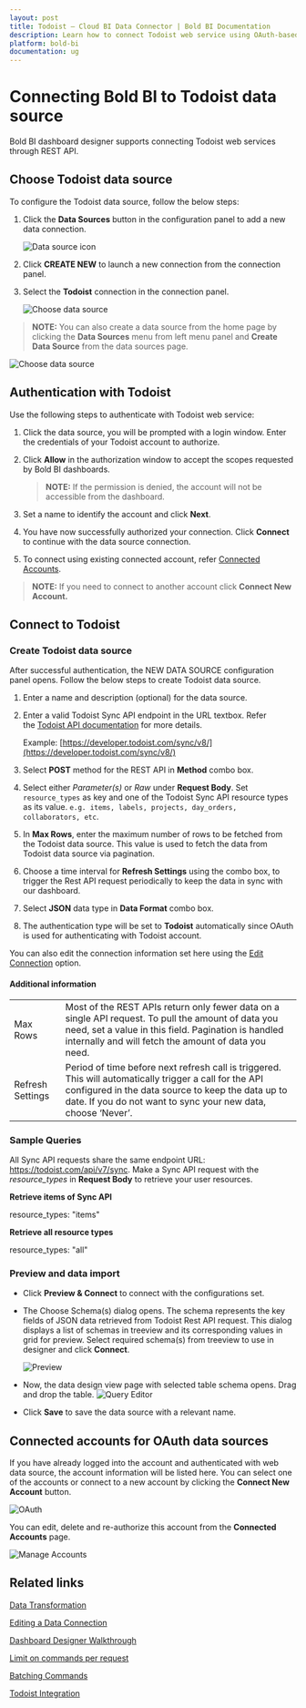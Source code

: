 ```yaml
---
layout: post
title: Todoist – Cloud BI Data Connector | Bold BI Documentation
description: Learn how to connect Todoist web service using OAuth-based authentication through REST API endpoint with Bold BI Cloud.
platform: bold-bi
documentation: ug
---
```


# Connecting Bold BI to Todoist data source
Bold BI dashboard designer supports connecting Todoist web services through REST API. 

## Choose Todoist data source
To configure the Todoist data source, follow the below steps:
1. Click the **Data Sources** button in the configuration panel to add a new data connection.

   ![Data source icon](/static/assets/cloud/working-with-datasource/data-connectors/images/common/DataSourcesIcon.png)

2. Click **CREATE NEW** to launch a new connection from the connection panel.
3. Select the **Todoist** connection in the connection panel.

   ![Choose data source](/static/assets/cloud/working-with-datasource/data-connectors/images/Todoist/ChooseDS.png)

> **NOTE:**  You can also create a data source from the home page by clicking the **Data Sources** menu from left menu panel and **Create Data Source** from the data sources page.

   ![Choose data source](/static/assets/cloud/working-with-datasource/data-connectors/images/Todoist/ChooseDS_Server.png)

## Authentication with Todoist
Use the following steps to authenticate with Todoist web service:

1. Click the data source, you will be prompted with a login window. Enter the credentials of your Todoist account to authorize.
2. Click **Allow** in the authorization window to accept the scopes requested by Bold BI dashboards.

   > **NOTE:**  If the permission is denied, the account will not be accessible from the dashboard.

3. Set a name to identify the account and click **Next**. 
4. You have now successfully authorized your connection. Click **Connect** to continue with the data source connection.
5. To connect using existing connected account, refer [Connected Accounts](/cloud-bi/working-with-data-source/data-connectors/todoist/#connected-accounts-for-oauth-data-sources).

> **NOTE:**  If you need to connect to another account click **Connect New Account.**


## Connect to Todoist
### Create Todoist data source
After successful authentication, the NEW DATA SOURCE configuration panel opens. Follow the below steps to create Todoist data source.
1. Enter a name and description (optional) for the data source.
2. Enter a valid Todoist Sync API endpoint in the URL textbox. Refer the [Todoist API documentation](https://doist.github.io/todoist-api/sync/v7/) for more details.

    Example: [https://developer.todoist.com/sync/v8/](https://developer.todoist.com/sync/v8/)  

3. Select **POST** method for the REST API in **Method** combo box.
4. Select either *Parameter(s)* or *Raw* under **Request Body**. Set `resource_types` as key and one of the Todoist Sync API resource types as its value. `e.g. items, labels, projects, day_orders, collaborators, etc`.   
5. In **Max Rows**, enter the maximum number of rows to be fetched from the Todoist data source. This value is used to fetch the data from Todoist data source via pagination.
6. Choose a time interval for **Refresh Settings** using the combo box, to trigger the Rest API request periodically to keep the data in sync with our dashboard.  
7. Select **JSON** data type in **Data Format** combo box.
8. The authentication type will be set to **Todoist** automatically since OAuth is used for authenticating with Todoist account.

You can also edit the connection information set here using the [Edit Connection](/cloud-bi/working-with-data-source/editing-a-data-connection/) option.

#### Additional information
<table width="600">
<tr>
<td>
Max Rows
</td>
<td>
Most of the REST APIs return only fewer data on a single API request. To pull the amount of data you need, set a value in this field.  
Pagination is handled internally and will fetch the amount of data you need.
</td>
</tr>
<tr>
<td>
Refresh Settings
</td>
<td>
Period of time before next refresh call is triggered. This will automatically trigger a call for the API configured in the data source to keep the data up to date. If you do not want to sync your new data, choose ‘Never’.
</td>
</tr>
</table>

### Sample Queries
All Sync API requests share the same endpoint URL: https://todoist.com/api/v7/sync. Make a Sync API request with the *resource_types* in **Request Body** to retrieve your user resources.

**Retrieve items of Sync API**

resource_types: "items"

**Retrieve all resource types**

resource_types: "all"

### Preview and data import
* Click **Preview & Connect** to connect with the configurations set.
* The Choose Schema(s) dialog opens. The schema represents the key fields of JSON data retrieved from Todoist Rest API request. This dialog displays a list of schemas in treeview and its corresponding values in grid for preview. Select required schema(s) from treeview to use in designer and click **Connect**.

   ![Preview](/static/assets/cloud/working-with-datasource/data-connectors/images/common/Preview.png)

* Now, the data design view page with selected table schema opens. Drag and drop the table.
   ![Query Editor](/static/assets/cloud/working-with-datasource/data-connectors/images/common/QueryEditor.png)

* Click **Save** to save the data source with a relevant name.

## Connected accounts for OAuth data sources
If you have already logged into the account and authenticated with web data source, the account information will be listed here. You can select one of the accounts or connect to a new account by clicking the **Connect New Account** button.

   ![OAuth](/static/assets/cloud/working-with-datasource/data-connectors/images/Todoist/OAuthDS.png)

You can edit, delete and re-authorize this account from the **Connected Accounts** page.

   ![Manage Accounts](/static/assets/cloud/working-with-datasource/data-connectors/images/Todoist/ManageDS.png)

## Related links
[Data Transformation](/cloud-bi/working-with-data-source/transforming-data/joining-table/)

[Editing a Data Connection](/cloud-bi/working-with-data-source/editing-a-data-connection/)   

[Dashboard Designer Walkthrough](/cloud-bi/getting-started/quick-start/)

[Limit on commands per request](https://doist.github.io/todoist-api/sync/v7/#limits)

[Batching Commands](https://doist.github.io/todoist-api/sync/v7/#batching-commands)

[Todoist Integration](https://www.boldbi.com/integrations/todoist?utm_source=syncfusion&utm_medium=documentation&utm_campaign=boldbitodoistintegration)